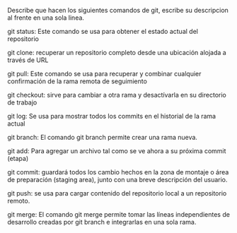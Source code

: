 Describe que hacen los siguientes comandos de git, escribe su descripcion al frente en una sola linea.

git status: Este comando se usa para obtener el estado actual del repositorio

git clone: recuperar un repositorio completo desde una ubicación alojada a través de URL

git pull: Este comando se usa para recuperar y combinar cualquier confirmación de la rama remota de seguimiento

git checkout: sirve para cambiar a otra rama y desactívarla en su directorio de trabajo

git log: Se usa para mostrar todos los commits en el historial de la rama actual

git branch: El comando git branch permite crear una rama nueva.

git add: Para agregar un archivo tal como se ve ahora a su próxima commit (etapa)

git commit: guardará todos los cambio hechos en la zona de montaje o área de preparación (staging area), junto con una breve descripción del usuario.

git push: se usa para cargar contenido del repositorio local a un repositorio remoto.

git merge: El comando git merge permite tomar las líneas independientes de desarrollo creadas por git branch e integrarlas en una sola rama.